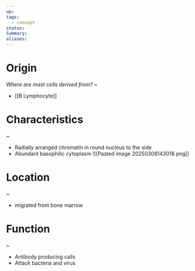 ```yaml
---
up: 
tags:
  - concept
status: 
Summary:
aliases:
---
```

# Origin
*Where are mast cells derived from?*
~
- [[B Lymphocyte]]


# Characteristics
~
- Radially arranged chromatin in round nucleus to the side
- Abundant basophilic cytoplasm
![[Pasted image 20250308143018.png]]

# Location
~
- migrated from bone marrow

# Function
~
- Antibody producing calls
- Attack bacteria and virus